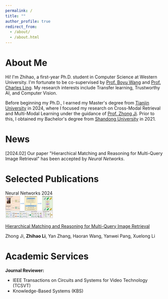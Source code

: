 ```yaml
---
permalink: /
title: ""
author_profile: true
redirect_from: 
  - /about/
  - /about.html
---
```

# About Me
Hi! I'm Zhihao, a first-year Ph.D. student in Computer Science at Western University. I'm fortunate to be co-supervised by [Prof. Boyu Wang](https://sites.google.com/site/borriewang/home) and [Prof. Charles Ling](https://www.csd.uwo.ca/~xling/). My research interests include Transfer learning, Trustworthy AI, and Computer Vision. 

Before beginning my Ph.D., I earned my Master's degree from [Tianjin University](https://www.tju.edu.cn/english/index.htm) in 2024, where I focused my research on Cross-Modal Retrieval and Multi-Modal Learning under the guidance of [Prof. Zhong Ji](https://faculty.tju.edu.cn/zhongJi/en/index.htm). Prior to this, I obtained my Bachelor's degree from [Shandong University](https://www.en.sdu.edu.cn) in 2021. 

# News
[2024.02]  Our paper "Hierarchical Matching and Reasoning for Multi-Query Image Retrieval" has been accepted by _Neural Networks_. 

# Selected Publications
<div class='paper-box'><div class='paper-box-image'><div><div class="badge">Neural Networks 2024</div><img src='../images/paper_HMRN.png' alt="sym" width="30%" height="auto"></div></div>
<div class='paper-box-text' markdown="1">

[Hierarchical Matching and Reasoning for Multi-Query Image Retrieval]([https://ieeexplore.ieee.org/document/10217826](https://www.sciencedirect.com/science/article/abs/pii/S0893608024001242))

Zhong Ji, **Zhihao Li**, Yan Zhang, Haoran Wang, Yanwei Pang, Xuelong Li

</div>
</div>

# Academic Services

**Journal Reviewer:**
- IEEE Transactions on Circuits and Systems for Video Technology (TCSVT)
- Knowledge-Based Systems (KBS) 
